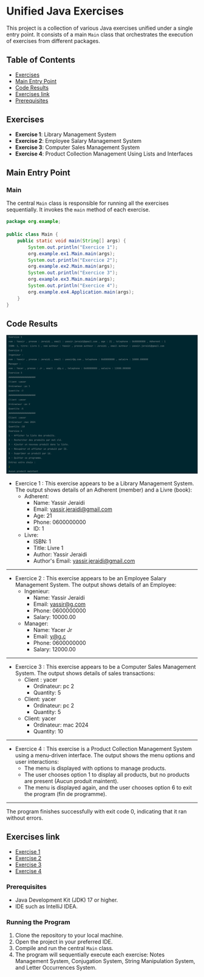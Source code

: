 # Unified Java Exercises

This project is a collection of various Java exercises unified under a single entry point. It consists of a main `Main`
class that orchestrates the execution of exercises from different packages.

## Table of Contents

- [Exercises](#exercises)
- [Main Entry Point](#main-entry-point)
- [Code Results](#code-results)
- [Exercises link](#exercises-link)
- [Prerequisites](#prerequisites)

## Exercises

- **Exercise 1**: Library Management System
- **Exercise 2**: Employee Salary Management System
- **Exercise 3**: Computer Sales Management System
- **Exercise 4**: Product Collection Management Using Lists and Interfaces

## Main Entry Point

### Main

The central `Main` class is responsible for running all the exercises sequentially. It invokes the `main` method of each
exercise.

```java
package org.example;

public class Main {
    public static void main(String[] args) {
        System.out.println("Exercice 1");
        org.example.ex1.Main.main(args);
        System.out.println("Exercice 2");
        org.example.ex2.Main.main(args);
        System.out.println("Exercice 3");
        org.example.ex3.Main.main(args);
        System.out.println("Exercice 4");
        org.example.ex4.Application.main(args);
    }
}
```

## Code Results

![Code Results](screenshots/code-result.png)

- Exercice 1 :
  This exercise appears to be a Library Management System. The output shows details of an Adherent (member) and a
  Livre (book):
    - Adherent:
        - Name: Yassir Jeraidi
        - Email: yassir.jeraidi@gmail.com
        - Age: 21
        - Phone: 0600000000
        - ID: 1
    - Livre:
        - ISBN: 1
        - Title: Livre 1
        - Author: Yassir Jeraidi
        - Author's Email: yassir.jeraidi@gmail.com

***

- Exercice 2 :
  This exercise appears to be an Employee Salary Management System. The output shows details of an Employee:
    - Ingenieur:
        - Name: Yassir Jeraidi
        - Email: yassir@g.com
        - Phone: 0600000000
        - Salary: 10000.00
    - Manager:
        - Name: Yacer Jr
        - Email: y@g.c
        - Phone: 0600000000
        - Salary: 12000.00

***

- Exercice 3 :
  This exercise appears to be a Computer Sales Management System. The output shows details of sales transactions:
    - Client : yacer
        - Ordinateur: pc 2
        - Quantity: 5
    - Client: yacer
        - Ordinateur: pc 2
        - Quantity: 5
    - Client: yacer
        - Ordinateur: mac 2024
        - Quantity: 10

***

- Exercice 4 :
  This exercise is a Product Collection Management System using a menu-driven interface. The output shows the menu
  options and user interactions:
    - The menu is displayed with options to manage products.
    - The user chooses option 1 to display all products, but no products are present (Aucun produit maintent).
    - The menu is displayed again, and the user chooses option 6 to exit the program (fin de programme).

***

The program finishes successfully with exit code 0, indicating that it ran without errors.

## Exercises link

- [Exercise 1](src/main/java/org/example/ex1/readme.md)
- [Exercise 2](src/main/java/org/example/ex2/readme.md)
- [Exercise 3](src/main/java/org/example/ex3/readme.md)
- [Exercise 4](src/main/java/org/example/ex4/readme.md)

### Prerequisites

- Java Development Kit (JDK) 17 or higher.
- IDE such as IntelliJ IDEA.

### Running the Program

1. Clone the repository to your local machine.
2. Open the project in your preferred IDE.
3. Compile and run the central `Main` class.
4. The program will sequentially execute each exercise: Notes Management System, Conjugation System, String Manipulation
   System, and Letter Occurrences System.
